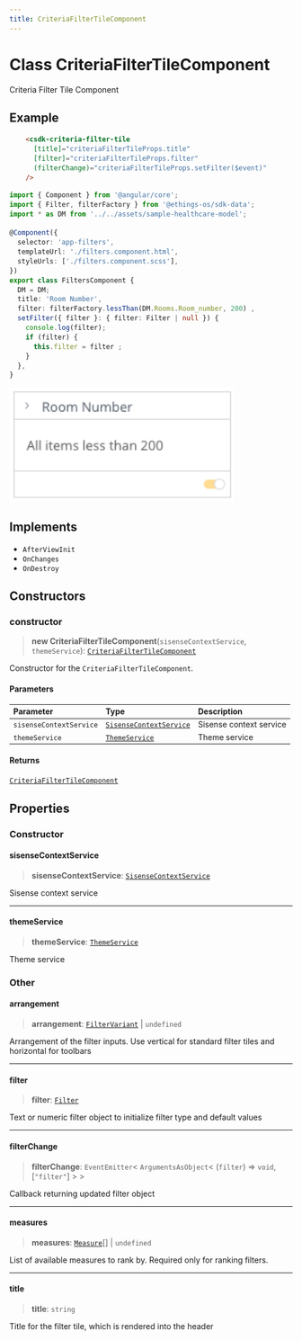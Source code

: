 ```yaml
---
title: CriteriaFilterTileComponent
---
```


# Class CriteriaFilterTileComponent

Criteria Filter Tile Component

## Example

```html
    <csdk-criteria-filter-tile
      [title]="criteriaFilterTileProps.title"
      [filter]="criteriaFilterTileProps.filter"
      (filterChange)="criteriaFilterTileProps.setFilter($event)"
    />
```
```ts
import { Component } from '@angular/core';
import { Filter, filterFactory } from '@ethings-os/sdk-data';
import * as DM from '../../assets/sample-healthcare-model';

@Component({
  selector: 'app-filters',
  templateUrl: './filters.component.html',
  styleUrls: ['./filters.component.scss'],
})
export class FiltersComponent {
  DM = DM;
  title: 'Room Number',
  filter: filterFactory.lessThan(DM.Rooms.Room_number, 200) ,
  setFilter({ filter }: { filter: Filter | null }) {
    console.log(filter);
    if (filter) {
      this.filter = filter ;
    }
  },
}
```
<img src="../../../img/angular-criteria-filter-tile-example.png" width="400px" />

## Implements

- `AfterViewInit`
- `OnChanges`
- `OnDestroy`

## Constructors

### constructor

> **new CriteriaFilterTileComponent**(`sisenseContextService`, `themeService`): [`CriteriaFilterTileComponent`](class.CriteriaFilterTileComponent.md)

Constructor for the `CriteriaFilterTileComponent`.

#### Parameters

| Parameter | Type | Description |
| :------ | :------ | :------ |
| `sisenseContextService` | [`SisenseContextService`](../contexts/class.SisenseContextService.md) | Sisense context service |
| `themeService` | [`ThemeService`](../contexts/class.ThemeService.md) | Theme service |

#### Returns

[`CriteriaFilterTileComponent`](class.CriteriaFilterTileComponent.md)

## Properties

### Constructor

#### sisenseContextService

> **sisenseContextService**: [`SisenseContextService`](../contexts/class.SisenseContextService.md)

Sisense context service

***

#### themeService

> **themeService**: [`ThemeService`](../contexts/class.ThemeService.md)

Theme service

### Other

#### arrangement

> **arrangement**: [`FilterVariant`](../type-aliases/type-alias.FilterVariant.md) \| `undefined`

Arrangement of the filter inputs. Use vertical for standard filter tiles and horizontal for toolbars

***

#### filter

> **filter**: [`Filter`](../../sdk-data/interfaces/interface.Filter.md)

Text or numeric filter object to initialize filter type and default values

***

#### filterChange

> **filterChange**: `EventEmitter`\< `ArgumentsAsObject`\< (`filter`) => `void`, [`"filter"`] \> \>

Callback returning updated filter object

***

#### measures

> **measures**: [`Measure`](../../sdk-data/interfaces/interface.Measure.md)[] \| `undefined`

List of available measures to rank by. Required only for ranking filters.

***

#### title

> **title**: `string`

Title for the filter tile, which is rendered into the header
